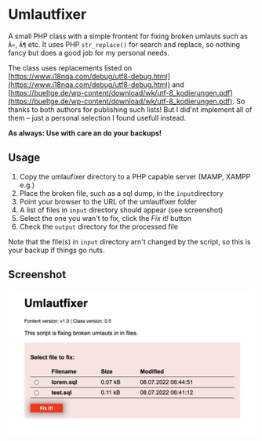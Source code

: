 # Umlautfixer

A small PHP class with a simple frontent for fixing broken umlauts such as `Ã«`, `Ã¶` etc. It uses PHP `str_replace()` for search and replace, so nothing fancy but does a good job for my personal needs.

The class uses replacements listed on [https://www.i18nqa.com/debug/utf8-debug.html](https://www.i18nqa.com/debug/utf8-debug.html) and [https://bueltge.de/wp-content/download/wk/utf-8_kodierungen.pdf](https://bueltge.de/wp-content/download/wk/utf-8_kodierungen.pdf). So thanks to both authors for publishing such lists! But I did'nt implement all of them – just a personal selection I found usefull instead. 

**As always: Use with care an do your backups!**

## Usage
1. Copy the umlaufixer directory to a PHP capable server (MAMP, XAMPP e.g.)
2. Place the broken file, such as a sql dump, in the `input`directory
3. Point your browser to the URL of the umlautfixer folder
4. A list of files in `input` directory should appear (see screenshot)
5. Select the one you wan't to fix, click the _Fix it!_ button
6. Check the `output` directory for the processed file

Note that the file(s) in `input` directory arn't changed by the script, so this is your backup if things go nuts.

## Screenshot
![alt text](screenshot.jpg)

